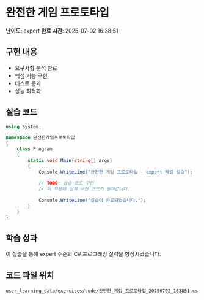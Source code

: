 # 완전한 게임 프로토타입

**난이도**: expert
**완료 시간**: 2025-07-02 16:38:51

## 구현 내용
- 요구사항 분석 완료
- 핵심 기능 구현
- 테스트 통과
- 성능 최적화

## 실습 코드
```csharp
using System;

namespace 완전한게임프로토타입
{
    class Program
    {
        static void Main(string[] args)
        {
            Console.WriteLine("완전한 게임 프로토타입 - expert 레벨 실습");
            
            // TODO: 실습 코드 구현
            // 이 부분에 실제 구현 코드가 들어갑니다.
            
            Console.WriteLine("실습이 완료되었습니다.");
        }
    }
}
```

## 학습 성과
이 실습을 통해 expert 수준의 C# 프로그래밍 실력을 향상시켰습니다.

## 코드 파일 위치
`user_learning_data/exercises/code/완전한_게임_프로토타입_20250702_163851.cs`
